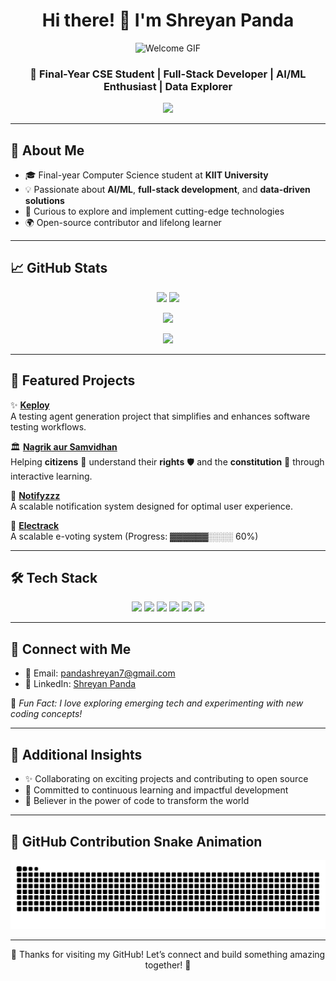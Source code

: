 <h1 align="center">Hi there! 👋 I'm Shreyan Panda</h1>
<p align="center">
  <img src="https://media.giphy.com/media/v1.Y2lkPTc5MGI3NjExYmhzMG96NzBlcm95NHBwemxhemkydG1jNnE4NHY0bmFlcTl4ZDR4byZlcD12MV9naWZzX3NlYXJjaCZjdD1n/du3J3cXyzhj75IOgvA/giphy.gif" alt="Welcome GIF" width="200" />
</p>

<h3 align="center">🚀 Final-Year CSE Student | Full-Stack Developer | AI/ML Enthusiast | Data Explorer</h3>

<p align="center">
  <img src="https://readme-typing-svg.demolab.com/?lines=Solving+Real-World+Problems+with+Code!;Passionate+about+AI%2C+ML+%26+Web+Dev;Let's+Build+Something+Amazing+Together!&center=true&width=500&height=45" />
</p>

---

## 🌟 About Me

- 🎓 Final-year Computer Science student at **KIIT University**  
- 💡 Passionate about **AI/ML**, **full-stack development**, and **data-driven solutions**  
- 🧠 Curious to explore and implement cutting-edge technologies  
- 🌍 Open-source contributor and lifelong learner  

---

## 📈 GitHub Stats

<p align="center">
  <img src="https://github-readme-stats.vercel.app/api?username=pandashreyan&show_icons=true&theme=radical" height="165" />
  <img src="https://github-readme-stats.vercel.app/api/top-langs/?username=pandashreyan&layout=compact&theme=radical" height="165" />
</p>

<p align="center">
  <img src="https://github-profile-trophy.vercel.app/?username=pandashreyan&theme=dracula&no-frame=true&margin-w=15&row=1&column=6" />
</p>

<p align="center">
  <img src="https://streak-stats.demolab.com/?user=pandashreyan&theme=radical" height="150" />
</p>

---

## 🔧 Featured Projects

✨ [**Keploy**](https://github.com/pandashreyan/keploy)  
A testing agent generation project that simplifies and enhances software testing workflows.

🏛️ [**Nagrik aur Samvidhan**](https://github.com/pandashreyan/SIHAPP)  
Helping **citizens** 👥 understand their **rights** 🛡️ and the **constitution** 📜 through interactive learning.

📣 [**Notifyzzz**](https://github.com/pandashreyan/notifyzzz)  
A scalable notification system designed for optimal user experience.

🚧 [**Electrack**](https://github.com/pandashreyan/electrack)  
A scalable e-voting system (Progress: ▓▓▓▓▓▓░░░░ 60%)

---

## 🛠️ Tech Stack

<p align="center">
  <img src="https://img.shields.io/badge/Go-00ADD8?style=for-the-badge&logo=go&logoColor=white" />
  <img src="https://img.shields.io/badge/TypeScript-3178C6?style=for-the-badge&logo=typescript&logoColor=white" />
  <img src="https://img.shields.io/badge/JavaScript-F7DF1E?style=for-the-badge&logo=javascript&logoColor=black" />
  <img src="https://img.shields.io/badge/React-20232A?style=for-the-badge&logo=react&logoColor=61DAFB" />
  <img src="https://img.shields.io/badge/HTML5-E34F26?style=for-the-badge&logo=html5&logoColor=white" />
  <img src="https://img.shields.io/badge/CSS3-1572B6?style=for-the-badge&logo=css3&logoColor=white" />
</p>

---

## 🤝 Connect with Me

- 📧 Email: [pandashreyan7@gmail.com](mailto:pandashreyan7@gmail.com)  
- 💼 LinkedIn: [Shreyan Panda](https://www.linkedin.com/in/shreyan-panda-a4a6aa254/)  

💬 *Fun Fact: I love exploring emerging tech and experimenting with new coding concepts!*

---

## 🌈 Additional Insights

- ✨ Collaborating on exciting projects and contributing to open source  
- 🚀 Committed to continuous learning and impactful development  
- 🧩 Believer in the power of code to transform the world  

---

## 🐍 GitHub Contribution Snake Animation

<picture>
  <source media="(prefers-color-scheme: dark)" srcset="https://raw.githubusercontent.com/pandashreyan/pandashreyan/output/github-snake-dark.svg" />
  <source media="(prefers-color-scheme: light)" srcset="https://raw.githubusercontent.com/pandashreyan/pandashreyan/output/github-snake.svg" />
  <img alt="github-snake" src="https://raw.githubusercontent.com/pandashreyan/pandashreyan/output/github-snake.svg" />
</picture>

---

<p align="center">
  🙏 Thanks for visiting my GitHub! Let’s connect and build something amazing together! 🚀
</p>
